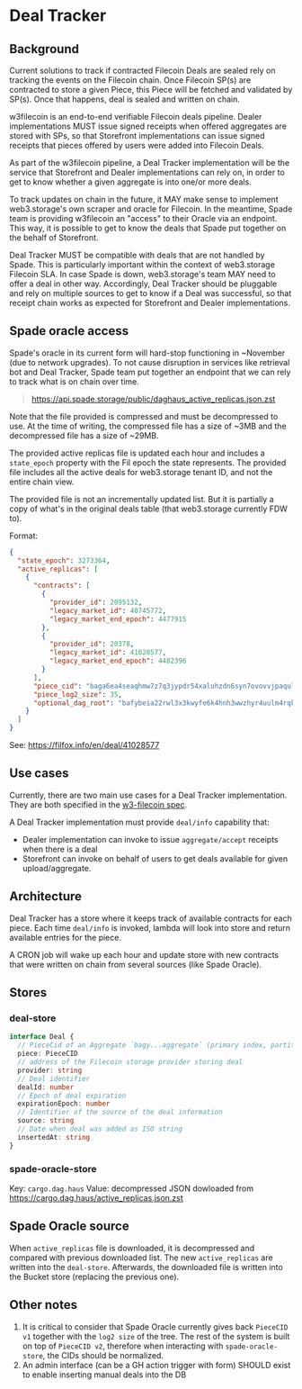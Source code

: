 # Deal Tracker

## Background

Current solutions to track if contracted Filecoin Deals are sealed rely on tracking the events on the Filecoin chain. Once Filecoin SP(s) are contracted to store a given Piece, this Piece will be fetched and validated by SP(s). Once that happens, deal is sealed and written on chain.

w3filecoin is an end-to-end verifiable Filecoin deals pipeline. Dealer implementations MUST issue signed receipts when offered aggregates are stored with SPs, so that Storefront implementations can issue signed receipts that pieces offered by users were added into Filecoin Deals.

As part of the w3filecoin pipeline, a Deal Tracker implementation will be the service that Storefront and Dealer implementations can rely on, in order to get to know whether a given aggregate is into one/or more deals.

To track updates on chain in the future, it MAY make sense to implement web3.storage's own scraper and oracle for Filecoin. In the meantime, Spade team is providing w3filecoin an "access" to their Oracle via an endpoint. This way, it is possible to get to know the deals that Spade put together on the behalf of Storefront.

Deal Tracker MUST be compatible with deals that are not handled by Spade. This is particularly important within the context of web3.storage Filecoin SLA. In case Spade is down, web3.storage's team MAY need to offer a deal in other way. Accordingly, Deal Tracker should be pluggable and rely on multiple sources to get to know if a Deal was successful, so that receipt chain works as expected for Storefront and Dealer implementations.

## Spade oracle access

Spade's oracle in its current form will hard-stop functioning in ~November (due to network upgrades). To not cause disruption in services like retrieval bot and Deal Tracker, Spade team put together an endpoint that we can rely to track what is on chain over time.

> https://api.spade.storage/public/daghaus_active_replicas.json.zst

Note that the file provided is compressed and must be decompressed to use. At the time of writing, the compressed file has a size of ~3MB and the decompressed file has a size of ~29MB.

The provided active replicas file is updated each hour and includes a `state_epoch` property with the Fil epoch the state represents. The provided file includes all the active deals for web3.storage tenant ID, and not the entire chain view.

The provided file is not an incrementally updated list. But it is partially a copy of what's in the original deals table (that web3.storage currently FDW to).

Format:

```json
{
  "state_epoch": 3273364,
  "active_replicas": [
    {
      "contracts": [
        {
          "provider_id": 2095132,
          "legacy_market_id": 40745772,
          "legacy_market_end_epoch": 4477915
        },
        {
          "provider_id": 20378,
          "legacy_market_id": 41028577,
          "legacy_market_end_epoch": 4482396
        }
      ],
      "piece_cid": "baga6ea4seaqhmw7z7q3jypdr54xaluhzdn6syn7ovovvjpaqul2qqenhmg43wii",
      "piece_log2_size": 35,
      "optional_dag_root": "bafybeia22rwl3x3kwyfe6k4hnh3wwzhyr4uulm4rqkxd6ydjm5ut5cqinu"
    }
  ]
}     
```

See: https://filfox.info/en/deal/41028577

## Use cases

Currently, there are two main use cases for a Deal Tracker implementation. They are both specified in the [w3-filecoin spec](https://github.com/web3-storage/specs/blob/main/w3-filecoin.md#deal-tracker-can-be-queried-for-the-aggregate-status).

A Deal Tracker implementation must provide `deal/info` capability that:
- Dealer implementation can invoke to issue `aggregate/accept` receipts when there is a deal
- Storefront can invoke on behalf of users to get deals available for given upload/aggregate.

## Architecture

Deal Tracker has a store where it keeps track of available contracts for each piece. Each time `deal/info` is invoked, lambda will look into store and return available entries for the piece.

A CRON job will wake up each hour and update store with new contracts that were written on chain from several sources (like Spade Oracle).

## Stores

### deal-store

```typescript
interface Deal {
  // PieceCid of an Aggregate `bagy...aggregate` (primary index, partition key)
  piece: PieceCID
  // address of the Filecoin storage provider storing deal
  provider: string
  // Deal identifier
  dealId: number
  // Epoch of deal expiration
  expirationEpoch: number
  // Identifier of the source of the deal information
  source: string
  // Date when deal was added as ISO string
  insertedAt: string
}
```

### spade-oracle-store

Key: `cargo.dag.haus`
Value: decompressed JSON dowloaded from https://cargo.dag.haus/active_replicas.json.zst

## Spade Oracle source

When `active_replicas` file is downloaded, it is decompressed and compared with previous downloaded list. The new `active_replicas` are written into the `deal-store`. Afterwards, the downloaded file is written into the Bucket store (replacing the previous one).

## Other notes

1. It is critical to consider that Spade Oracle currently gives back `PieceCID v1` together with the `log2 size` of the tree. The rest of the system is built on top of `PieceCID v2`, therefore when interacting with `spade-oracle-store`, the CIDs should be normalized.
2. An admin interface (can be a GH action trigger with form) SHOULD exist to enable inserting manual deals into the DB
